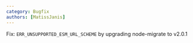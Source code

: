 ```yaml
---
category: Bugfix
authors: [MatissJanis]
---
```


Fix: `ERR_UNSUPPORTED_ESM_URL_SCHEME` by upgrading node-migrate to v2.0.1
